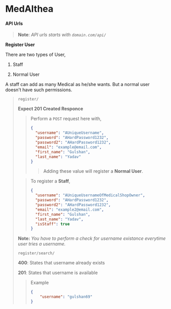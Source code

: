 # MedAlthea

#### API Urls

> **Note**: *API urls starts with `domain.com/api/`*

**Register User**

There are two types of User, 

1. Staff

2. Normal User

A staff can add as many Medical as he/she wants. But a normal user doesn't have such permissions.

> `register/`
> 
> **Expect 201 Created Responce**
> 
> > Perform a `POST` request here with,
> > 
> > ```json
> > {
> >   "username": "AUniqueUsername",
> >   "password": "AHardPassword1232",
> >   "password2": "AHardPassword1232",
> >   "email": "example@email.com",
> >   "first_name": "Gulshan",
> >   "last_name": "Yadav"
> > }
> > ```
> > 
> > >  Adding these value will register a **Normal User**.
> 
> > To register a **Staff**,
> > 
> > ```json
> > {
> >   "username": "AUniqueUsernameOfMedicalShopOwner",
> >   "password": "AHardPassword1232",
> >   "password2": "AHardPassword1232",
> >   "email": "example2@email.com",
> >   "first_name": "Gulshan",
> >   "last_name": "Yadav",
> >   "isStaff": true
> > }
> > ```
> 
> **Note:** *You have to perform a check for username existance everytime user tries a username.*
> 
> `register/search/`
> 
> **400**: States that username already exists
> 
> **201**: States that username is available
> 
> > Example
> > 
> > ```json
> > {
> >     "username": "gulshan69"
> > }
> > ```
> 
> 
> 
> 


